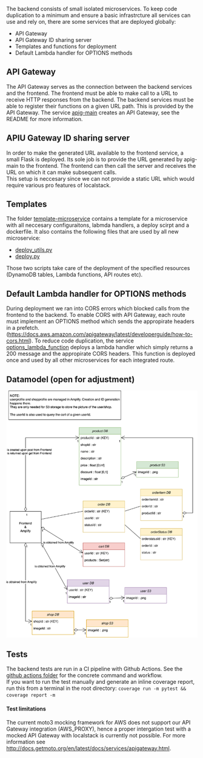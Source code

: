 The backend consists of small isolated microservices. To keep code duplication to a minimum and ensure a basic infrastrcture all services can use and rely on, there are some services that are deployed globally:
- API Gateway
- API Gateway ID sharing server
- Templates and functions for deployment
- Default Lambda handler for OPTIONS methods

## API Gateway
The API Gateway serves as the connection between the backend services and the frontend. The frontend must be able to make call to a URL to receive HTTP responses from the backend. The backend services must be able to register their functions on a given URL path. This is provided by the API Gateway. The service [apig-main](./apig-main/) creates an API Gateway, see the README for more information.

## APIU Gateway ID sharing server
In order to make the generated URL available to the frontend service, a small Flask is deployed. Its sole job is to provide the URL generated by apig-main to the frontend. The frontend can then call the server and receives the URL on which it can make subsequent calls.  
This setup is neccesary since we can not provide a static URL which would require various pro features of localstack.

## Templates
The folder [template-microservice](./template-microservice/) contains a template for a microservice with all neccesary configuraitons, labmda handlers, a deploy scirpt and a dockerfile. It also contains the following files that are used by all new microservice:
- [deploy_utils.py](./template-microservice/deploy_utils.py)
- [deploy.py](./template-microservice/deploy.py)

Those two scripts take care of the deployment of the specified resources (DynamoDB tables, Lambda functions, API routes etc).

## Default Lambda handler for OPTIONS methods
During deployment we ran into CORS errors which blocked calls from the frontend to the backend. To enable CORS with API Gateway, each route must implement an OPTIONS method which sends the appropirate headers in a prefetch. (https://docs.aws.amazon.com/apigateway/latest/developerguide/how-to-cors.html). To reduce code duplication, the service [options_lambda_function](./options_lambda_function/) deploys a lambda handler which simply returns a 200 message and the appropirate CORS headers. This function is deployed once and used by all other microservices for each integrated route.

## Datamodel (open for adjustment)
![Datamodel](./microservices_components.svg?raw=true "Datamodel")

## Tests
The backend tests are run in a CI pipeline with Github Actions. See the [github actions folder](../.github/workflows/code_quality.yml) for the concrete command and workflow.  
If you want to run the test manually and generate an inline coverage report, run this from a terminal in the root directory:
`coverage run -m pytest && coverage report -m`

#### Test limitations
The current moto3 mocking framework for AWS does not support our API Gateway integration (AWS_PROXY), hence a proper intergation test with a mocked API Gateway with localstack is currently not possible. For more information see http://docs.getmoto.org/en/latest/docs/services/apigateway.html.